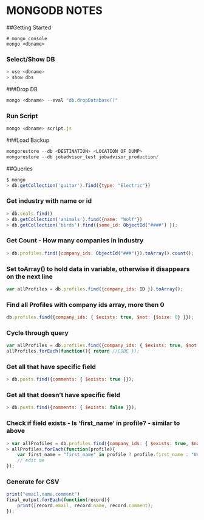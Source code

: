 # MONGODB NOTES

##Getting Started
```
# mongo console
mongo <dbname>
```
### Select/Show DB
```javascript
> use <dbname>
> show dbs
```

###Drop DB
```javascript
mongo <dbname> --eval "db.dropDatabase()"
```
### Run Script
```javascript
mongo <dbname> script.js
```

###Load Backup
```javascript
mongorestore --db <DESTINATION> <LOCATION OF DUMP>
mongorestore --db jobadvisor_test jobadvisor_production/
```

##Queries
```javascript
$ mongo
> db.getCollection('guitar').find({type: "Electric"})
```

### Get industry with name or id
```javascript
> db.seals.find()
> db.getCollection('animals').find({name: "Wolf"})
> db.getCollection('birds').find({some_id: ObjectId("####") });
```

### Get Count - How many companies in industry
```javascript
> db.profiles.find({company_ids: ObjectId("###")}).toArray().count();
```

### Set toArray() to hold data in variable, otherwise it disappears on the next line
```javascript
var allProfiles = db.profiles.find({company_ids: ID }).toArray();
```

### Find all Profiles with company ids array, more then 0
```javascript
db.profiles.find({company_ids: { $exists: true, $not: {$size: 0} }});
```

### Cycle through query
```javascript
var allProfiles = db.profiles.find({company_ids: { $exists: true, $not: {$size: 0} }}).toArray()
allProfiles.forEach(function(){ return //CODE });
```

### Get all that have specific field
```javascript
> db.posts.find({comments: { $exists: true }});
```

### Get all that doesn’t have specific field
```javascript
> db.posts.find({comments: { $exists: false }});
```

### Check if field exists - Is ‘first_name’ in profile? - similar to above
```javascript
> var allProfiles = db.profiles.find({company_ids: { $exists: true, $not: {$size: 0} }}).toArray()
> allProfiles.forEach(function(profile){
	var first_name = "first_name" in profile ? profile.first_name : "Unknown";
	// edit me
});
```

### Generate for CSV
```javascript
print("email,name,comment")
final_output.forEach(function(record){
	print([record.email, record.name, record.comment);
});
```
